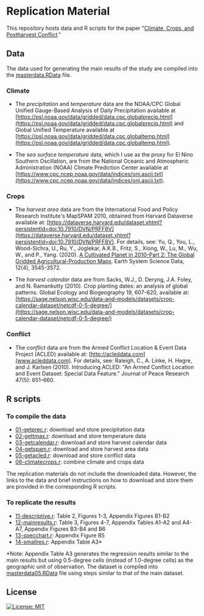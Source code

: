 # Replication Material

This repository hosts data and R scripts for the paper "[Climate, Crops, and Postharvest Conflict](https://arxiv.org/abs/2311.16370)."


## Data

The data used for generating the main results of the study are compiled into the [masterdata.RData](masterdata.RData) file. 

### Climate

- The *precipitation* and *temperature* data are the NOAA/CPC Global Unified Gauge-Based Analysis of Daily Precipitation available at [https://psl.noaa.gov/data/gridded/data.cpc.globalprecip.html](https://psl.noaa.gov/data/gridded/data.cpc.globalprecip.html) and Global Unified Temperature available at [https://psl.noaa.gov/data/gridded/data.cpc.globaltemp.html](https://psl.noaa.gov/data/gridded/data.cpc.globaltemp.html). 

- The *sea surface temperature* data, which I use as the proxy for El Nino Southern Oscillation, are from the National Oceanic and Atmospheric Administration (NOAA) Climate Prediction Center available at [https://www.cpc.ncep.noaa.gov/data/indices/oni.ascii.txt](https://www.cpc.ncep.noaa.gov/data/indices/oni.ascii.txt).

### Crops

- The *harvest area* data are from the International Food and Policy Research Institute's MapSPAM 2010, obtained from Harvard Dataverse available at: [https://dataverse.harvard.edu/dataset.xhtml?persistentId=doi:10.7910/DVN/PRFF8V](https://dataverse.harvard.edu/dataset.xhtml?persistentId=doi:10.7910/DVN/PRFF8V). For details, see: Yu, Q., You, L., Wood-Sichra, U., Ru, Y., Joglekar, A.K.B., Fritz, S., Xiong, W., Lu, M., Wu, W., and P., Yang. (2020). [A Cultivated Planet in 2010-Part 2: The Global Gridded Agricultural-Production Maps](https://essd.copernicus.org/articles/12/3545/2020/). Earth System Science Data, 12(4), 3545-3572.

- The *harvest calendar* data are from Sacks, W.J., D. Deryng, J.A. Foley, and N. Ramankutty (2010). Crop planting dates: an analysis of global patterns. Global Ecology and Biogeography 19, 607-620, available at: [https://sage.nelson.wisc.edu/data-and-models/datasets/crop-calendar-dataset/netcdf-0-5-degree/](https://sage.nelson.wisc.edu/data-and-models/datasets/crop-calendar-dataset/netcdf-0-5-degree/)
  
### Conflict

- The *conflict* data are from the Armed Conflict Location & Event Data Project (ACLED) available at: [http://acleddata.com](www.acleddata.com). For details, see: Raleigh, C., A. Linke, H. Hegre, and J. Karlsen (2010). Introducing ACLED: "An Armed Conflict Location and Event Dataset: Special Data Feature." Journal of Peace Research 47(5): 651–660.


## R scripts

### To compile the data

- [01-getprec.r](01-getprec.r): download and store precipitation data
- [02-gettmax.r](02-gettmax.r): download and store temperature data
- [03-getcalendar.r](03-getcalendar.r): download and store harvest calendar data
- [04-getspam.r](04-getspam.r): download and store harvest area data
- [05-getacled.r](05-getacled.r): download and store conflict data
- [06-climatecrops.r](06-climatecrops.r): combine climate and crops data


The replication materials do not include the downloaded data. However, the links to the data and brief instructions on how to download and store them are provided in the corresponding R scripts.


### To replicate the results

- [11-descriptive.r](11-descriptive.r): Table 2, Figures 1-3, Appendix Figures B1-B2
- [12-mainresults.r](12-mainresults.r): Table 3, Figures 4-7, Appendix Tables A1-A2 and A4-A7, Appendix Figures B3-B4 and B6
- [13-specchart.r](13-specchart.r): Appendix Figure B5
- [14-smallres.r](14-smallres.r): Appendix Table A3*

*Note: Appendix Table A3 generates the regression results similar to the main results but using 0.5-degree cells (instead of 1.0-degree cells) as the geographic unit of observation. The dataset is compiled into [masterdata05.RData](masterdata05.RData) file using steps similar to that of the main dataset.


## License

[![License: MIT](https://img.shields.io/badge/License-MIT-yellow.svg)](https://opensource.org/licenses/MIT)


